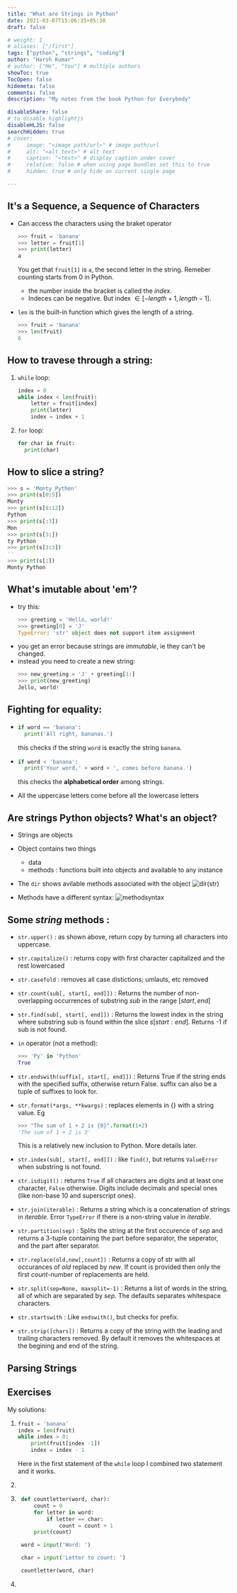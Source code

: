 ```yaml
---
title: "What are Strings in Python"
date: 2021-03-07T15:06:35+05:30
draft: false

# weight: 1
# aliases: ["/first"]
tags: ["python", "strings", "coding"]
author: "Harsh Kumar"
# author: ["Me", "You"] # multiple authors
showToc: true
TocOpen: false
hidemeta: false
comments: false
description: "My notes from the book Python for Everybody"

disableShare: false
# to disable highlightjs
disableHLJS: false
searchHidden: true
# cover:
#     image: "<image path/url>" # image path/url
#     alt: "<alt text>" # alt text
#     caption: "<text>" # display caption under cover
#     relative: false # when using page bundles set this to true
#     hidden: true # only hide on current single page

---
```


## It's a Sequence, a Sequence of Characters

- Can access the characters using the braket operator
  ```python
  >>> fruit = 'banana'
  >>> letter = fruit[1]
  >>> print(letter)
  a
  ```
  You get that `fruit[1]` is `a`, the second letter in the string. Remeber counting starts from 0 in Python.
  + the number inside the bracket is called the *index*.
  + Indeces can be negative. But index $\in [-length+1, length -1]$.

- `len` is the built-in function which gives the length of a string.
  ```python
  >>> fruit = 'banana'
  >>> len(fruit)
  6
  ```
## How to travese through a string:
  1. `while` loop:
      ```python
      index = 0
      while index < len(fruit):
          letter = fruit[index]
          print(letter)
          index = index + 1
      ```

  2. `for` loop:
      ```Python
      for char in fruit:
        print(char)
      ```
## How to slice a string?
  ```python
  >>> s = 'Monty Python'
  >>> print(s[0:5])
  Monty
  >>> print(s[6:12])
  Python
  >>> print(s[:3])
  Mon
  >>> print(s[3:])
  ty Python
  >>> print(s[3:3])
  ''
  >>> print(s[:])
  Monty Python
  ```

## What's **imutable** about 'em'?
+ try this:
  ```python
  >>> greeting = 'Hello, world!'
  >>> greeting[0] = 'J'
  TypeError: 'str' object does not support item assignment
  ```
+ you get an error because strings are *immutable*, ie they can't be changed.
+ instead you need to create a new string:
  ```python
  >>> new_greeting = 'J' + greeting[1:]
  >>> print(new_greeting)
  Jello, world!
  ```

## Fighting for equality:
- ```python
  if word == 'banana':
    print('All right, bananas.')
  ```
    this checks if the string `word` is exactly the string `banana`.

- ```python
  if word < 'banana':
    print('Your word,' + word + ', comes before banana.')
  ```
  this checks the **alphabetical order** among strings.

- All the uppercase letters come before all the lowercase letters


## Are strings Python objects? What's an object?
- Strings are objects
- Object contains two things
  - data
  - methods : functions built into objects and available to any instance
- The `dir` shows avilable methods associated with the object
  ![dir(str)](/static/py4e/chapter6/dirString.png#center)

- Methods have a different syntax:
  ![methodsyntax](/static/py4e/chapter6/methodSyntax.png#center)


## Some *string* methods :
- `str.upper()` : as shown above, return copy by turning all characters into uppercase.
- `str.capitalize()` : returns copy with first character capitalized and the rest lowercased
- `str.casefold` : removes all case distictions; umlauts, etc removed
- `str.count(sub[, start[, end]])` : Returns the number of non-overlapping occurrences of substring *sub* in the range $[start, end]$
- `str.find(sub[, start[, end]])` : Returns the lowest index in the string where substring sub is found within the slice $s[start:end]$. Returns -1 if sub is not found.
- `in` operator (not a method):
  ```python
  >>> 'Py' in 'Python'
  True
  ```

- `str.endswith(suffix[, start[, end]])` : Returns True if the string ends with the specified suffix, otherwise return False. suffix can also be a tuple of suffixes to look for.
- `str.format(*args, **kwargs)` : replaces elements in {} with a string value. Eg
  ```python
  >>> "The sum of 1 + 2 is {0}".format(1+2)
  'The sum of 1 + 2 is 3'
  ```
  This is a relatively new inclusion to Python. More details later.
- `str.index(sub[, start[, end]])` : like `find()`, but returns `ValueError` when substring is not found.
- `str.isdigit()` : returns `True` if all characters are digits and at least one character, `False` otherwise. Digits include decimals and special ones (like non-base 10 and superscript ones).
- `str.join(iterable)` : Returns a string which is a concatenation of strings in *iterable*. Error `TypeError` if there is a non-string value in *iterable*.
- `str.partition(sep)` : Splits the string at the first occurence of *sep* and returns a 3-tuple containing the part before separator, the seperator, and the part after separator.
- `str.replace(old,new[,count])` : Returns a copy of str with all occurances of *old* replaced by *new*. If count is provided then only the first *count*-number of replacements are held.
- `str.split(sep=None, maxsplit=-1)` : Returns a list of words in the string, all of which are separated by *sep*. The defaults separates whitespace characters.
- `str.startswith` : Like `endswith()`, but checks for prefix.
- `str.strip([chars])` : Returns a copy of the string with the leading and trailing characters removed. By default it removes the whitespaces at the begining and end of the string.

## Parsing Strings



## Exercises
My solutions:
1.  ```python
    fruit = 'banana'
    index = len(fruit)
    while index > 0:
        print(fruit[index -1])
        index = index - 1
    ```

    Here in the first statement of the `while` loop I combined two statement and it works.

2.

3. ```python
    def countletter(word, char):
        count = 0
        for letter in word:
            if letter == char:
                count = count + 1
        print(count)

    word = input('Word: ')

    char = input('Letter to count: ')

    countletter(word, char)
   ```

4.
